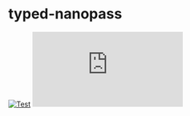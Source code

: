 # typed-nanopass

[![Test](https://github.com/dannypsnl/typed-nanopass/actions/workflows/racket-test.yml/badge.svg)](https://github.com/dannypsnl/typed-nanopass/actions/workflows/racket-test.yml)
[![Coverage](https://badgen.net/https/dannypsnl.github.io/typed-nanopass/coverage/badge.json)](https://dannypsnl.github.io/typed-nanopass/coverage)
